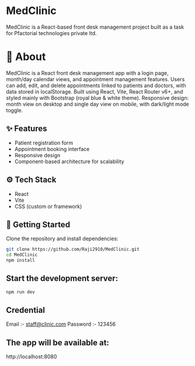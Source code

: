 # MedClinic

MedClinic is a React-based front desk management project built as a task for Pfactorial technologies private ltd.

# 📌 About

MedClinic is a React front desk management app with a login page, month/day calendar views, and appointment management features.
Users can add, edit, and delete appointments linked to patients and doctors, with data stored in localStorage.
Built using React, Vite, React Router v6+, and styled mainly with Bootstrap (royal blue & white theme).
Responsive design: month view on desktop and single day view on mobile, with dark/light mode toggle.

## ✨ Features

- Patient registration form
- Appointment booking interface
- Responsive design
- Component-based architecture for scalability

## ⚙️ Tech Stack

- React
- Vite
- CSS (custom or framework)

## 🚀 Getting Started

Clone the repository and install dependencies:
```bash
git clone https://github.com/Raji2910/MedClinic.git
cd MedClinic
npm install

```
## Start the development server:

```bash
npm run dev

```
## Credential

Email :- staff@clinic.com
Password :- 123456

## The app will be available at:

http://localhost:8080